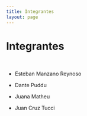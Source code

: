 ```yaml
---
title: Integrantes
layout: page
---
```


<h1>Integrantes</h1>
<br>

* Esteban Manzano Reynoso

* Dante Puddu

* Juana Matheu

* Juan Cruz Tucci
